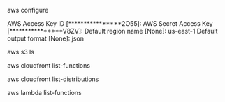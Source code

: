 aws configure

AWS Access Key ID [****************2O55]:
AWS Secret Access Key [****************V8ZV]:
Default region name [None]: us-east-1
Default output format [None]: json

aws s3 ls

aws cloudfront list-functions

aws cloudfront list-distributions

aws lambda list-functions

